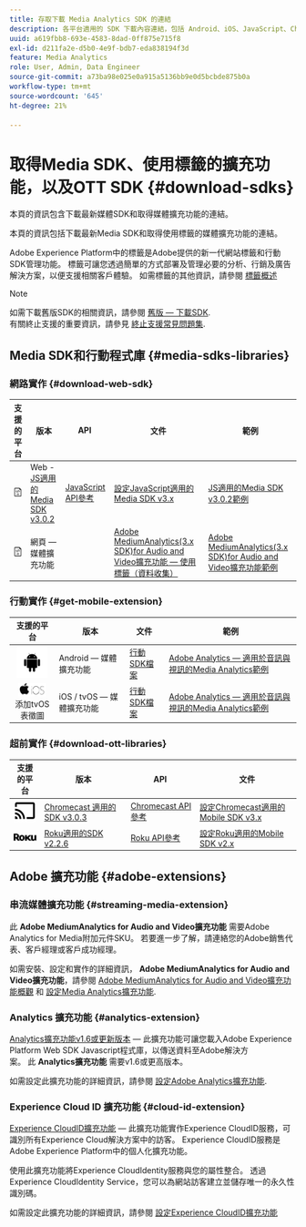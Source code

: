 ```yaml
---
title: 存取下載 Media Analytics SDK 的連結
description: 各平台適用的 SDK 下載內容連結，包括 Android、iOS、JavaScript、Chromecast 和 Roku。
uuid: a619fbb8-693e-4583-8dad-0ff875e715f8
exl-id: d211fa2e-d5b0-4e9f-bdb7-eda838194f3d
feature: Media Analytics
role: User, Admin, Data Engineer
source-git-commit: a73ba98e025e0a915a5136bb9e0d5bcbde875b0a
workflow-type: tm+mt
source-wordcount: '645'
ht-degree: 21%

---
```


# 取得Media SDK、使用標籤的擴充功能，以及OTT SDK {#download-sdks}

本頁的資訊包含下載最新媒體SDK和取得媒體擴充功能的連結。

本頁的資訊包括下載最新Media SDK和取得使用標籤的媒體擴充功能的連結。

Adobe Experience Platform中的標籤是Adobe提供的新一代網站標籤和行動SDK管理功能。 標籤可讓您透過簡單的方式部署及管理必要的分析、行銷及廣告解決方案，以便支援相關客戶體驗。 如需標籤的其他資訊，請參閱 [標籤概述](https://experienceleague.adobe.com/docs/platform-learn/data-collection/overview.html?lang=zh-Hant)


>[!NOTE]
>
>如需下載舊版SDK的相關資訊，請參閱 [舊版 — 下載SDK](/help/legacy/legacy-download-sdks.md).<br>
>有關終止支援的重要資訊，請參見 [終止支援常見問題集](/help/additional-resources/end-of-support-faqs.md).

## Media SDK和行動程式庫 {#media-sdks-libraries}

### 網路實作 {#download-web-sdk}

| 支援的平台 |  版本 |  API   |  文件 |  範例  |
|:---:|---|---|---|---|
| ![JavaScript圖示](assets/javascript-icon.png) | Web - [JS適用的Media SDK v3.0.2](https://github.com/Adobe-Marketing-Cloud/media-sdks/releases/tag/js-v3.0.2) | [JavaScript API參考](https://adobe-marketing-cloud.github.io/media-sdks/reference/javascript_3x/index.html) | [設定JavaScript適用的Media SDK v3.x](/help/implementation/media-sdk/setup/web-implementation.md) | [JS適用的Media SDK v3.0.2範例](https://github.com/Adobe-Marketing-Cloud/media-sdks/tree/master/sdks/js/3.x) |
| ![JavaScript圖示](assets/javascript-icon.png) | 網頁 — 媒體擴充功能 |  | [Adobe MediumAnalytics(3.x SDK)for Audio and Video擴充功能 — 使用標籤（資料收集）](https://experienceleague.adobe.com/docs/experience-platform/tags/extensions/adobe/media-analytics-3x/overview.html?lang=en) | [Adobe MediumAnalytics(3.x SDK)for Audio and Video擴充功能範例](https://github.com/Adobe-Marketing-Cloud/media-sdks/tree/master/samples/launch/js/3.x) |

### 行動實作 {#get-mobile-extension}

| 支援的平台 |  版本 |  文件   |  範例  |
|:---:|---|---|---|
| ![Android圖示](assets/android-icon.png) | Android — 媒體擴充功能 | [行動SDK檔案](https://developer.adobe.com/client-sdks/documentation/) | [Adobe Analytics — 適用於音訊與視訊的Media Analytics範例](https://github.com/Adobe-Marketing-Cloud/media-sdks/tree/master/samples/launch/mobile/android) |
| ![Apple iOS圖示](assets/ios-icon.png)<br>添加tvOS表徵圖 | iOS / tvOS — 媒體擴充功能 | [行動SDK檔案](https://developer.adobe.com/client-sdks/documentation/) | [Adobe Analytics — 適用於音訊與視訊的Media Analytics範例](https://github.com/adobe/aepsdk-media-ios/tree/main/TestApp) |

### 超前實作 {#download-ott-libraries}

| 支援的平台 |  版本 |  API   |  文件 |
|:---:|---|---|---|
| ![Chromecast圖示](assets/chromecast-icon.png) | [Chromecast 適用的 SDK v3.0.3](https://github.com/Adobe-Marketing-Cloud/media-sdks/releases/tag/chromecast-v3.0.3) | [Chromecast API 參考](https://adobe-marketing-cloud.github.io/media-sdks/reference/chromecast/) | [設定Chromecast適用的Mobile SDK v3.x](/help/implementation/media-sdk/setup/set-up-chromecast.md) |
| ![Roku圖示](assets/roku-icon.png) | [Roku適用的SDK v2.2.6](https://github.com/Adobe-Marketing-Cloud/media-sdks/releases/tag/roku-v2.2.6) | [Roku API參考](/help/implementation/media-sdk/setup/set-up-roku.md) | [設定Roku適用的Mobile SDK v2.x](/help/implementation/media-sdk/setup/set-up-roku.md) |

## Adobe 擴充功能 {#adobe-extensions}

### 串流媒體擴充功能 {#streaming-media-extension}

此 **Adobe MediumAnalytics for Audio and Video擴充功能** 需要Adobe Analytics for Media附加元件SKU。 若要進一步了解，請連絡您的Adobe銷售代表、客戶經理或客戶成功經理。

如需安裝、設定和實作的詳細資訊， **Adobe MediumAnalytics for Audio and Video擴充功能**，請參閱 [Adobe MediumAnalytics for Audio and Video擴充功能概觀](https://experienceleague.adobe.com/docs/experience-platform/tags/extensions/adobe/media-analytics/overview.html?lang=en) 和 [設定Media Analytics擴充功能](https://aep-sdks.gitbook.io/docs/using-mobile-extensions/adobe-media-analytics#configure-the-media-analytics-extension).

### Analytics 擴充功能 {#analytics-extension}

[Analytics擴充功能v1.6或更新版本](https://experienceleague.adobe.com/docs/experience-platform/tags/extensions/adobe/analytics/overview.html?lang=en) — 此擴充功能可讓您載入Adobe Experience Platform Web SDK Javascript程式庫，以傳送資料至Adobe解決方案。 此 **Analytics擴充功能** 需要v1.6或更高版本。

如需設定此擴充功能的詳細資訊，請參閱 [設定Adobe Analytics擴充功能](https://experienceleague.adobe.com/docs/experience-platform/tags/extensions/adobe/analytics/overview.html?lang=en).

### Experience Cloud ID 擴充功能 {#cloud-id-extension}

[Experience CloudID擴充功能](https://experienceleague.adobe.com/docs/experience-platform/tags/extensions/adobe/id-service/overview.html?lang=en) — 此擴充功能實作Experience CloudID服務，可識別所有Experience Cloud解決方案中的訪客。 Experience CloudID服務是Adobe Experience Platform中的個人化擴充功能。

使用此擴充功能將Experience CloudIdentity服務與您的屬性整合。 透過Experience CloudIdentity Service，您可以為網站訪客建立並儲存唯一的永久性識別碼。

如需設定此擴充功能的詳細資訊，請參閱 [設定Experience CloudID擴充功能](https://experienceleague.adobe.com/docs/experience-platform/tags/extensions/adobe/id-service/overview.html?lang=en)
